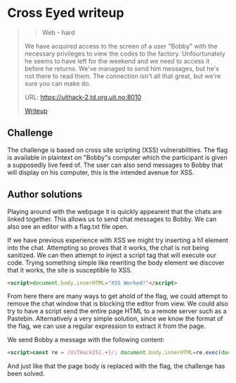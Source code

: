 # Cross Eyed writeup

> > Web - hard
>
>  We have acquired access to the screen of a user "Bobby" with the necessary privileges to view the codes to the factory.
>    Unfourtunately he seems to have left for the weekend and we need to access it before he returns.
>    We've managed to send him messages, but he's not there to read them.
>    The connection isn't all that great, but we're sure you can make do.
>
> URL: <https://uithack-2.td.org.uit.no:8010>
>
> [Writeup](writeup/README.md)

## Challenge

The challenge is based on cross site scripting (XSS) vulnerabilities.
The flag is available in plaintext on "Bobby"s computer which the participant is given a supposedly live feed of.
The user can also send messages to Bobby that will display on his computer, this is the intended avenue for XSS.


## Author solutions
Playing around with the webpage it is quickly appearent that the chats are linked together.
This allows us to send chat messages to Bobby. We can also see an editor with a flag.txt file open.

If we have previous experience with XSS we might try inserting a h1 element into the chat. Attempting so proves
that it works, the chat is not being sanitized. We can then attempt to inject a script tag that will execute our code.
Trying something simple like rewriting the body element we discover that it works, the site is susceptible to XSS.
```html
<script>document.body.innerHTML="XSS Worked!"</script>
```

From here there are many ways to get ahold of the flag, we could attempt to remove the chat window that is blocking the
editor from view. We could also try to have a script send the entire page HTML to a remote server such as a Pastebin.
Alternatively a very simple solution, since we know the format of the flag, we can use a regular expression to extract it from the page.

We send Bobby a message with the following content:
```html
<script>const re = /UiTHack25{.+}/; document.body.innerHTML=re.exec(document.body.innerHTML)</script>
```

And just like that the page body is replaced with the flag, the challenge has been solved.
